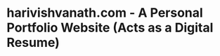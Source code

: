# harivishvanath.com - A Personal Portfolio Website (Acts as a Digital Resume)
       
  
  
 
  
 
